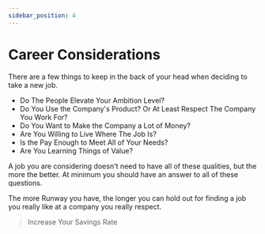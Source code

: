 ```yaml
---
sidebar_position: 4
---
```

# Career Considerations

There are a few things to keep in the back of your head when deciding to take a new job.

- Do The People Elevate Your Ambition Level?
- Do You Use the Company's Product? Or At Least Respect The Company You Work For?
- Do You Want to Make the Company a Lot of Money?
- Are You Willing to Live Where The Job Is?
- Is the Pay Enough to Meet All of Your Needs?
- Are You Learning Things of Value?

A job you are considering doesn't need to have all of these qualities, but the more the better. At minimum you should have an answer to all of these questions. 

The more Runway you have, the longer you can hold out for finding a job you really like at a company you really respect.

>Increase Your Savings Rate